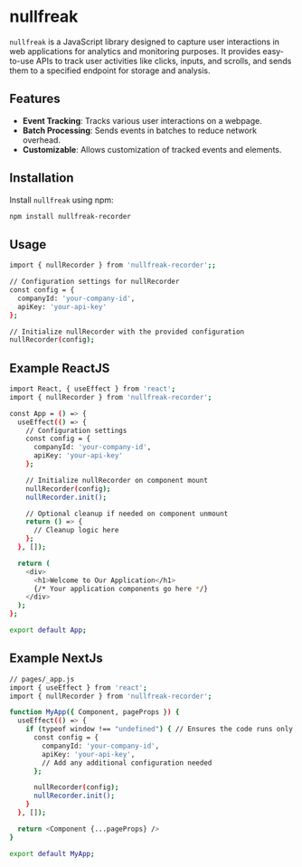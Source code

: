 # nullfreak

`nullfreak` is a JavaScript library designed to capture user interactions in web applications for analytics and monitoring purposes. It provides easy-to-use APIs to track user activities like clicks, inputs, and scrolls, and sends them to a specified endpoint for storage and analysis.

## Features

- **Event Tracking**: Tracks various user interactions on a webpage.
- **Batch Processing**: Sends events in batches to reduce network overhead.
- **Customizable**: Allows customization of tracked events and elements.

## Installation

Install `nullfreak` using npm:

```bash
npm install nullfreak-recorder
```

## Usage

```bash
import { nullRecorder } from 'nullfreak-recorder';;

// Configuration settings for nullRecorder
const config = {
  companyId: 'your-company-id',
  apiKey: 'your-api-key'
};

// Initialize nullRecorder with the provided configuration
nullRecorder(config);
```

## Example ReactJS

```bash
import React, { useEffect } from 'react';
import { nullRecorder } from 'nullfreak-recorder';

const App = () => {
  useEffect(() => {
    // Configuration settings
    const config = {
      companyId: 'your-company-id',
      apiKey: 'your-api-key'
    };

    // Initialize nullRecorder on component mount
    nullRecorder(config);
    nullRecorder.init();

    // Optional cleanup if needed on component unmount
    return () => {
      // Cleanup logic here
    };
  }, []);

  return (
    <div>
      <h1>Welcome to Our Application</h1>
      {/* Your application components go here */}
    </div>
  );
};

export default App;
```

## Example NextJs

```bash
// pages/_app.js
import { useEffect } from 'react';
import { nullRecorder } from 'nullfreak-recorder';

function MyApp({ Component, pageProps }) {
  useEffect(() => {
    if (typeof window !== "undefined") { // Ensures the code runs only in the browser
      const config = {
        companyId: 'your-company-id',
        apiKey: 'your-api-key',
        // Add any additional configuration needed
      };

      nullRecorder(config);
      nullRecorder.init();
    }
  }, []);

  return <Component {...pageProps} />
}

export default MyApp;
```

